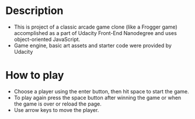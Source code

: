 # Description

* This is project of a classic arcade game clone (like a Frogger game) accomplished as a part of Udacity Front-End Nanodegree and uses object-oriented JavaScript.
* Game engine, basic art assets and starter code were provided by Udacity

# How to play
* Choose a player using the enter button, then hit space to start the game.
* To play again press the space button after winning the game or when the game is over or reload the page. 
* Use arrow keys to move the player.